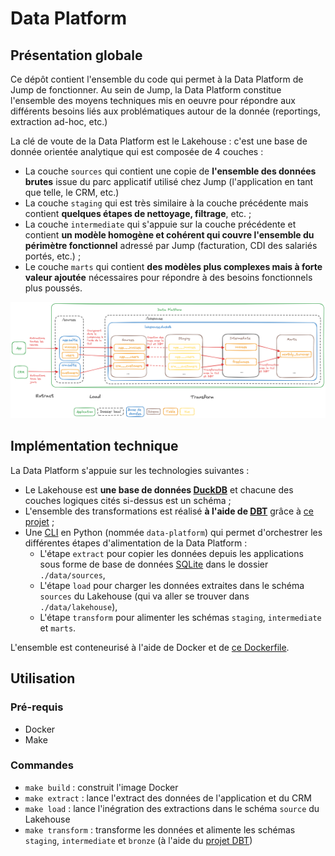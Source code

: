 # Data Platform

## Présentation globale

Ce dépôt contient l'ensemble du code qui permet à la Data Platform de Jump de fonctionner. Au sein de Jump, la Data Platform constitue l'ensemble des moyens techniques mis en oeuvre pour répondre aux différents besoins liés aux problématiques autour de la donnée (reportings, extraction ad-hoc, etc.) 


La clé de voute de la Data Platform est le Lakehouse : c'est une base de donnée orientée analytique qui est composée de 4 couches :
* La couche `sources` qui contient une copie de **l'ensemble des données brutes** issue du parc applicatif utilisé chez Jump (l'application en tant que telle, le CRM, etc.)
* La couche `staging` qui est très similaire à la couche précédente mais contient **quelques étapes de nettoyage, filtrage**, etc. ;
* La couche `intermediate` qui s'appuie sur la couche précédente et contient **un modèle homogène et cohérent qui couvre l'ensemble du périmètre fonctionnel** adressé par Jump (facturation, CDI des salariés portés, etc.) ;
* Le couche `marts` qui contient **des modèles plus complexes mais à forte valeur ajoutée** nécessaires pour répondre à des besoins fonctionnels plus poussés. 

![Schéma](docs/schema.png)


## Implémentation technique

La Data Platform s'appuie sur les technologies suivantes : 
* Le Lakehouse est **une base de données [DuckDB](https://duckdb.org/)** et chacune des couches logiques cités si-dessus est un schéma ;
* L'ensemble des transformations est réalisé **à l'aide de [DBT](https://www.getdbt.com/)** grâce à [ce projet](./dbt/) ;
* Une [CLI](./cli) en Python (nommée `data-platform`) qui permet d'orchestrer les différentes étapes d'alimentation de la Data Platform :
    * L'étape `extract` pour copier les données depuis les applications sous forme de base de données [SQLite](https://www.sqlite.org/index.html) dans le dossier `./data/sources`, 
    * L'étape `load` pour charger les données extraites dans le schéma `sources` du Lakehouse (qui va aller se trouver dans `./data/lakehouse`), 
    * L'étape `transform` pour alimenter les schémas `staging`, `intermediate` et `marts`.

L'ensemble est conteneurisé à l'aide de Docker et de [ce Dockerfile](./docker/Dockerfile).


## Utilisation

### Pré-requis
* Docker
* Make

### Commandes
* `make build` : construit l'image Docker
* `make extract` : lance l'extract des données de l'application et du CRM
* `make load` : lance l'inégration des extractions dans le schéma `source` du Lakehouse
* `make transform` : transforme les données et alimente les schémas `staging`, `intermediate` et `bronze` (à l'aide du [projet DBT](./dbt/))